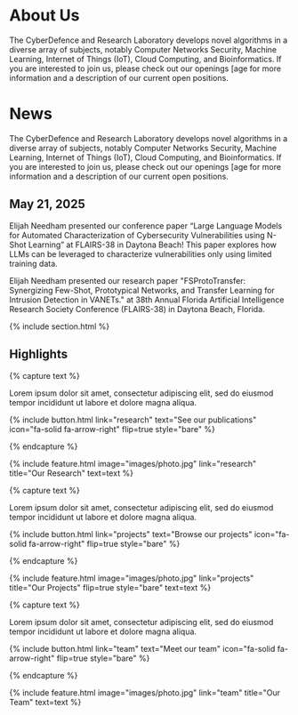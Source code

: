 ---
---

# About Us  
The CyberDefence and Research Laboratory develops novel algorithms in a diverse array of subjects, notably Computer Networks Security, Machine Learning, Internet of Things (IoT), Cloud Computing, and Bioinformatics. If you are interested to join us, please check out our openings [age for more information and a description of our current open positions.

# News  
The CyberDefence and Research Laboratory develops novel algorithms in a diverse array of subjects, notably Computer Networks Security, Machine Learning, Internet of Things (IoT), Cloud Computing, and Bioinformatics. If you are interested to join us, please check out our openings [age for more information and a description of our current open positions.
## May 21, 2025
Elijah Needham presented our conference paper “Large Language Models for Automated Characterization of Cybersecurity Vulnerabilities using N-Shot Learning” at FLAIRS-38 in Daytona Beach! This paper explores how LLMs can be leveraged to characterize vulnerabilities only using limited training data.

Elijah Needham presented our research paper "FSProtoTransfer: Synergizing Few-Shot, Prototypical Networks, and Transfer Learning for Intrusion Detection in VANETs." at 38th Annual Florida Artificial Intelligence Research Society Conference (FLAIRS-38) in Daytona Beach, Florida. 

{% include section.html %}

## Highlights

{% capture text %}

Lorem ipsum dolor sit amet, consectetur adipiscing elit, sed do eiusmod tempor incididunt ut labore et dolore magna aliqua.

{%
  include button.html
  link="research"
  text="See our publications"
  icon="fa-solid fa-arrow-right"
  flip=true
  style="bare"
%}

{% endcapture %}

{%
  include feature.html
  image="images/photo.jpg"
  link="research"
  title="Our Research"
  text=text
%}

{% capture text %}

Lorem ipsum dolor sit amet, consectetur adipiscing elit, sed do eiusmod tempor incididunt ut labore et dolore magna aliqua.

{%
  include button.html
  link="projects"
  text="Browse our projects"
  icon="fa-solid fa-arrow-right"
  flip=true
  style="bare"
%}

{% endcapture %}

{%
  include feature.html
  image="images/photo.jpg"
  link="projects"
  title="Our Projects"
  flip=true
  style="bare"
  text=text
%}

{% capture text %}

Lorem ipsum dolor sit amet, consectetur adipiscing elit, sed do eiusmod tempor incididunt ut labore et dolore magna aliqua.

{%
  include button.html
  link="team"
  text="Meet our team"
  icon="fa-solid fa-arrow-right"
  flip=true
  style="bare"
%}

{% endcapture %}

{%
  include feature.html
  image="images/photo.jpg"
  link="team"
  title="Our Team"
  text=text
%}

